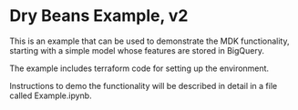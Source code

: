 # Dry Beans Example, v2

This is an example that can be used to demonstrate the MDK functionality,
starting with a simple model whose features are stored in BigQuery.

The example includes terraform code for setting up the environment.

Instructions to demo the functionality will be described in detail in a file called Example.ipynb.
